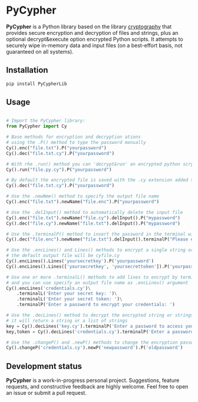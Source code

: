 # PyCypher

**PyCypher** is a Python library based on the library [cryptography](https://pypi.org/project/cryptography/) that provides secure encryption and decryption of files and strings, plus an optional decrypt&execute option encrypted Python scripts. It attempts to securely wipe in-memory data and input files (on a best-effort basis, not guaranteed on all systems).

## Installation

```bash
pip install PyCypherLib

```
## Usage

```python

# Import the PyCypher library:
from PyCypher import Cy

# Base methods for encryption and decryption ations
# using the .P() method to type the password manually
Cy().enc("file.txt").P("yourpassword")
Cy().dec("file.txt.cy").P("yourpassword")

# With rhe .run() method you can 'decrypt&run' an encrypted python scrypt
Cy().run("file.py.cy").P("yourpassword")

# By default the encrypted file is saved with the .cy extension added to the input file name
Cy().dec("file.txt.cy").P("yourpassword")

# Use the .newNme() method to specify the output file name 
Cy().enc("file.txt").newName("file.enc").P("yourpassword")

# Use the .delInput() method to automatically delete the input file
Cy().enc("file.txt").newName("file.cy").delInput().P("mypassword")
Cy().dec("file.cy").newName("file.txt").delInput().P("mypassword")

# Use the .terminalP() method to insert the password in the terminal with your own message
Cy().dec("file.enc").newName("file.txt").delInput().terminalP("Please enter password: ")

# Use the .encLines() and Lines() methods to encrypt a single string or a list of strings
# the default output file will be cyfile.cy 
Cy().encLines().Lines('yoursecretkey').P('yourpassword')
Cy().encLines().Lines(['yoursecretkey', 'yoursecrettoken']).P('yourpassword')

# Use one or more .terminalL() methods to add lines to encrypt by terminal
# and you can use specify an output file name as .encLines() argument
Cy().encLines('credentials.cy')\
    .terminalL('Enter your secret key: ')\
    .terminalL('Enter your secret token: ')\
    .terminalP('Enter a password to encrypt your credentials: ')

# Use the .decLines() method to decrypt the encrypted string or strings
# it will return a string or a list of strings
key = Cy().decLines('key.cy').terminalP('Enter a password to access your secret key: ')
key,token = Cy().decLines('credentials.cy').terminalP('Enter a password to access your credentials: ')

# Use the .changeP() and .newP() methods to change the encryption password of an encrypted file
Cy().changeP('credentials.cy').newP('newpassword').P('oldpassword')

```

## Development status

**PyCypher** is a work-in-progress personal project. Suggestions, feature requests, and constructive feedback are highly welcome. Feel free to open an issue or submit a pull request.